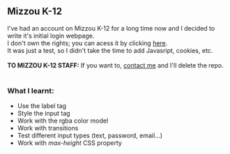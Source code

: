 ## Mizzou K-12
I've had an account on Mizzou K-12 for a long time now and I decided to write it's initial login webpage.<br>
I don't own the rights; you can acess it by clicking <a href="https://courses.mizzouk12.missouri.edu/login/canvas">here</a>.<br>
It was just a test, so I didn't take the time to add Javasript, cookies, etc.<br><br>
**TO MIZZOU K-12 STAFF:** If you want to, <a href="https://t.me/bored_user">contact me</a> and I'll delete the repo.<br><br>
### What I learnt: ###
<ul>
    <li>Use the label tag</li>
    <li>Style the input tag</li>
    <li>Work with the rgba color model</li>
    <li>Work with transitions</li>
    <li>Test different input types (text, password, email...)</li>
    <li>Work with <em>max-height</em> CSS property</li>
</ul>